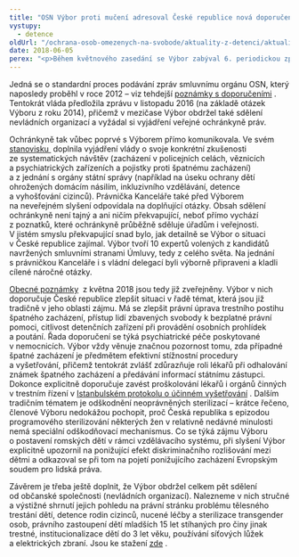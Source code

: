 ```yaml
---
title: "OSN Výbor proti mučení adresoval České republice nová doporučení"
vystupy:
  - detence
oldUrl: "/ochrana-osob-omezenych-na-svobode/aktuality-z-detenci/aktuality-z-detenci-2018/osn-vybor-proti-muceni-adresoval-ceske-republice-nova-doporuceni/"
date: 2018-06-05
perex: "<p>Během květnového zasedání se Výbor zabýval 6. periodickou zprávou České republiky o tom, jak naplňuje závazky plynoucí z Úmluvy proti mučení a jinému krutému, nelidskému či ponižujícímu zacházení nebo trestání (č. 143/1988 Sb.). Výsledkem podrobného přezkumu a doptávání jsou obecné poznámky s doporučeními.</p>"
---
```


<!-- imported from the old website -->

<p>Jedná se o standardní proces podávání zpráv smluvnímu orgánu OSN, který naposledy proběhl v roce 2012 – viz tehdejší <a title="Otevření do nového okna" href="http://tbinternet.ohchr.org/_layouts/treatybodyexternal/Download.aspx?symbolno=CAT%2fC%2fCZE%2fCO%2f4-5&amp;Lang=en" target="_blank">poznámky s doporučeními</a> . Tentokrát vláda předložila zprávu v listopadu 2016 (na základě otázek Výboru z roku 2014), přičemž v mezičase Výbor obdržel také sdělení nevládních organizací a vyžádal si vyjádření veřejné ochránkyně práv. </p> <p>Ochránkyně tak vůbec poprvé s Výborem přímo komunikovala. Ve svém <a title="Otevření do nového okna" href="http://tbinternet.ohchr.org/_layouts/treatybodyexternal/Download.aspx?symbolno=INT%2fCAT%2fNHS%2fCZE%2f30773&amp;Lang=en" class="_top" target="_blank">stanovisku </a> doplnila vyjádření vlády o svoje konkrétní zkušenosti ze systematických návštěv (zacházení v policejních celách, věznicích a psychiatrických zařízeních a pojistky proti špatnému zacházení) a z jednání s orgány státní správy (například na úseku ochrany dětí ohrožených domácím násilím, inkluzivního vzdělávání, detence a vyhošťování cizinců). Právnička Kanceláře také před Výborem na neveřejném slyšení odpovídala na doplňující otázky. Obsah sdělení ochránkyně není tajný a ani ničím překvapující, neboť přímo vychází z poznatků, které ochránkyně průběžně sděluje úřadům i veřejnosti. V jistém smyslu překvapující snad bylo, jak detailně se Výbor o situaci v České republice zajímal. Výbor tvoří 10 expertů volených z kandidátů navržených smluvními stranami Úmluvy, tedy z celého světa. Na jednání s právničkou Kanceláře i s vládní delegací byli výborně připraveni a kladli cílené náročné otázky.</p> <p><a title="Otevření do nového okna" href="http://tbinternet.ohchr.org/_layouts/treatybodyexternal/Download.aspx?symbolno=CAT%2fC%2fCZE%2fCO%2f6&amp;Lang=en" target="_blank">Obecné poznámky</a>  z května 2018 jsou tedy již zveřejněny. Výbor v nich doporučuje České republice zlepšit situaci v řadě témat, která jsou již tradičně v jeho oblasti zájmu. Má se zlepšit právní úprava trestního postihu špatného zacházení, přístup lidí zbavených svobody k bezplatné právní pomoci, citlivost detenčních zařízení při provádění osobních prohlídek a poutání. Řada doporučení se týká psychiatrické péče poskytované v nemocnicích. Výbor vždy věnuje značnou pozornost tomu, zda případné špatné zacházení je předmětem efektivní stížnostní procedury a vyšetřování, přičemž tentokrát zvlášť zdůrazňuje roli lékařů při odhalování známek špatného zacházení a předávání informací státnímu zástupci. Dokonce explicitně doporučuje zavést proškolování lékařů i orgánů činných v trestním řízení v <a title="Otevření do nového okna" href="http://www.ohchr.org/Documents/Publications/training8Rev1en.pdf" target="_blank">Istanbulském protokolu o účinném vyšetřování</a> . Dalším tradičním tématem je odškodnění neoprávněných sterilizací – krátce řečeno, členové Výboru nedokážou pochopit, proč Česká republika s epizodou programového sterilizování některých žen v relativně nedávné minulosti nemá speciální odškodňovací mechanismus. Co se týká zájmu Výboru o postavení romských dětí v rámci vzdělávacího systému, při slyšení Výbor explicitně upozornil na ponižující efekt diskriminačního rozlišování mezi dětmi a odkazoval se při tom na pojetí ponižujícího zacházení Evropským soudem pro lidská práva.</p> Závěrem je třeba ještě doplnit, že Výbor obdržel celkem pět sdělení od občanské společnosti (nevládních organizací). Nalezneme v nich stručné a výstižné shrnutí jejich pohledu na právní stránku problému tělesného trestání dětí, detence rodin cizinců, nucené léčby a sterilizace transgender osob, právního zastoupení dětí mladších 15 let stíhaných pro činy jinak trestné, institucionalizace dětí do 3 let věku, používání síťových lůžek a elektrických zbraní. Jsou ke stažení <a title="Otevření do nového okna" href="http://tbinternet.ohchr.org/_layouts/TreatyBodyExternal/Countries.aspx?CountryCode=CZE&amp;Lang=EN" class="_blank" target="_blank">zde</a> . <p></p>
